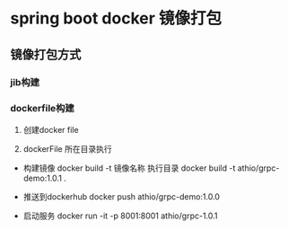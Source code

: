 # spring boot docker 镜像打包

## 镜像打包方式
### jib构建

### dockerfile构建
1. 创建docker file 

2. dockerFile 所在目录执行
* 构建镜像
docker build -t 镜像名称  执行目录
docker build -t athio/grpc-demo:1.0.1 .

* 推送到dockerhub
docker push athio/grpc-demo:1.0.0

* 启动服务
docker run -it -p 8001:8001 athio/grpc-1.0.1
